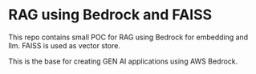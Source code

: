 
# RAG using Bedrock and FAISS

This repo contains small POC for RAG using Bedrock for embedding and llm. 
FAISS is used as vector store.

This is the base for creating GEN AI applications using AWS Bedrock.
 
